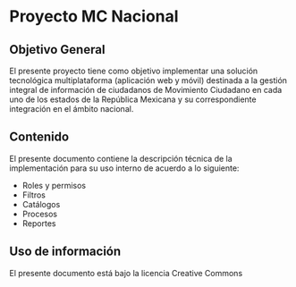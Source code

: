 # Proyecto MC Nacional

## Objetivo General

El presente proyecto tiene como objetivo implementar una solución tecnológica multiplataforma (aplicación web y móvil) destinada a la gestión integral de información de ciudadanos de Movimiento Ciudadano en cada uno de los estados de la República Mexicana y su correspondiente integración en el ámbito nacional.

## Contenido
El presente documento contiene la descripción técnica de la implementación para su uso interno de acuerdo a lo siguiente:
- Roles y permisos
- Filtros
- Catálogos
- Procesos
- Reportes

## Uso de información

El presente documento está bajo la licencia Creative Commons
